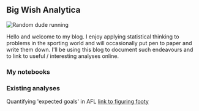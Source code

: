 ## Big Wish Analytica
![Random dude running](https://encrypted-tbn0.gstatic.com/images?q=tbn%3AANd9GcSsMerjj8u5IpHO4dKJ4Z00TJcYDwSjJ44AAbxbqUv4iZYtWTLp)

Hello and welcome to my blog. I enjoy applying statistical thinking to problems in the sporting world and will occasionally put pen to paper and write them down. I'll be using this blog to document such  endeavours and to link to useful / interesting analyses online. 

### My notebooks


### Existing analyses
Quantifying 'expected goals' in AFL [link to figuring footy](https://figuringfooty.com/2016/06/29/goal-kicking-accuracy-maps-expscore/)
